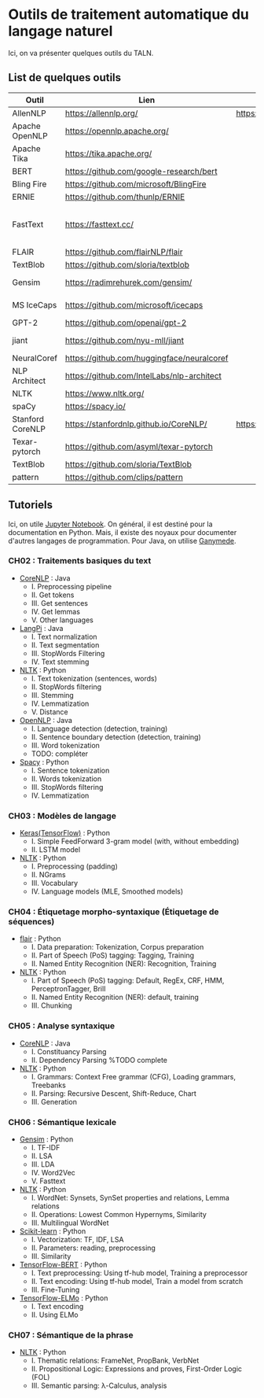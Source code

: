 # Outils de traitement automatique du langage naturel

Ici, on va présenter quelques outils du TALN.

## List de quelques outils

|Outil|Lien|Demo|Langage|Tâches|
|---|---|---|---|---|
|AllenNLP|https://allennlp.org/|https://demo.allennlp.org/|Python| |
|Apache OpenNLP|https://opennlp.apache.org/| |Java| |
|Apache Tika|https://tika.apache.org/| |Java|Text extraction|
|BERT|https://github.com/google-research/bert| |Python|Modele|
|Bling Fire|https://github.com/microsoft/BlingFire| |Multiple (C++)|Preprocessing|
|ERNIE|https://github.com/thunlp/ERNIE| |Python|Modle|
|FastText|https://fasttext.cc/| |Python|Text classification and word representation|
|FLAIR|https://github.com/flairNLP/flair| |Python|NER, PoS|
|TextBlob|https://github.com/sloria/textblob| |Python| |
|Gensim|https://radimrehurek.com/gensim/| |Python|Topic modeling|
|MS IceCaps|https://github.com/microsoft/icecaps| |Python|Conversation agent|
|GPT-2|https://github.com/openai/gpt-2| |Python|Modele|
|jiant|https://github.com/nyu-mll/jiant| |Python|Research tasks|
|NeuralCoref|https://github.com/huggingface/neuralcoref| |Python(Spacy)|CoRef|
|NLP Architect|https://github.com/IntelLabs/nlp-architect| |Python| |
|NLTK|https://www.nltk.org/| |Python| |
|spaCy|https://spacy.io/| |Python| |
|Stanford CoreNLP|https://stanfordnlp.github.io/CoreNLP/|https://corenlp.run/|Java| |
|Texar-pytorch|https://github.com/asyml/texar-pytorch| |Python| |
|TextBlob|https://github.com/sloria/TextBlob| |Python| |
|pattern|https://github.com/clips/pattern| |Python| |

## Tutoriels

Ici, on utile [Jupyter Notebook](https://jupyter.org/).
On général, il est destiné pour la documentation en Python.
Mais, il existe des noyaux pour documenter d'autres langages de programmation.
Pour Java, on utilise [Ganymede](https://github.com/allen-ball/ganymede).

### CH02 : Traitements basiques du text

- [CoreNLP](CH02/preprocessing_java_CoreNLP.ipynb) : Java
  - I. Preprocessing pipeline
  - II. Get tokens
  - III. Get sentences
  - IV. Get lemmas
  - V. Other languages
- [LangPi](CH02/preprocessing_java_LangPi.ipynb) : Java
  - I. Text normalization
  - II. Text segmentation
  - III. StopWords Filtering
  - IV. Text stemming
- [NLTK](CH02/preprocessing_python_NLTK.ipynb) : Python
  - I. Text tokenization (sentences, words)
  - II. StopWords filtering
  - III. Stemming
  - IV. Lemmatization
  - V. Distance
- [OpenNLP](CH02/preprocessing_java_OpenNLP.ipynb) : Java
  - I. Language detection (detection, training)
  - II. Sentence boundary detection (detection, training)
  - III. Word tokenization
  - TODO: compléter
- [Spacy](CH02/preprocessing_python_Spacy.ipynb) : Python
  - I. Sentence tokenization
  - II. Words tokenization
  - III. StopWords filtering
  - IV. Lemmatization

### CH03 : Modèles de langage

- [Keras(TensorFlow)](CH03/models_python_Keras.ipynb) : Python
  - I. Simple FeedForward 3-gram model (with, without embedding)
  - II. LSTM model
- [NLTK](CH03/models_python_NLTK.ipynb) : Python
  - I. Preprocessing (padding)
  - II. NGrams
  - III. Vocabulary
  - IV. Language models (MLE, Smoothed models)
  
### CH04 : Étiquetage morpho-syntaxique (Étiquetage de séquences)

- [flair](CH04/sequences_python_flair.ipynb) : Python
  - I. Data preparation: Tokenization, Corpus preparation
  - II. Part of Speech (PoS) tagging: Tagging, Training
  - II. Named Entity Recognition (NER): Recognition, Training
- [NLTK](CH04/sequences_python_NLTK.ipynb) : Python
  - I. Part of Speech (PoS) tagging: Default, RegEx, CRF, HMM, PerceptronTagger, Brill
  - II. Named Entity Recognition (NER): default, training
  - III. Chunking

### CH05 : Analyse syntaxique

- [CoreNLP](CH05/parsing_java_CoreNLP.ipynb) : Java
  - I. Constituancy Parsing
  - II. Dependency Parsing %TODO complete
- [NLTK](CH05/parsing_python_NLTK.ipynb) : Python
  - I. Grammars: Context Free grammar (CFG), Loading grammars, Treebanks
  - II. Parsing: Recursive Descent, Shift-Reduce, Chart
  - III. Generation

### CH06 : Sémantique lexicale

- [Gensim](CH06/encoding_python_gensim.ipynb) : Python
  - I. TF-IDF
  - II. LSA
  - III. LDA
  - IV. Word2Vec
  - V. Fasttext
- [NLTK](CH06/encoding_python_NLTK.ipynb) : Python
  - I. WordNet: Synsets, SynSet properties and relations, Lemma relations
  - II. Operations: Lowest Common Hypernyms, Similarity
  - III. Multilingual WordNet
- [Scikit-learn](CH06/encoding_python_sklearn.ipynb) : Python
  - I. Vectorization: TF, IDF, LSA
  - II. Parameters: reading, preprocessing
  - III. Similarity
- [TensorFlow-BERT](CH06/encoding_python_TF_BERT.ipynb) : Python
  - I. Text preprocessing: Using tf-hub model, Training a preprocessor
  - II. Text encoding: Using tf-hub model, Train a model from scratch
  - III. Fine-Tuning
- [TensorFlow-ELMo](CH06/encoding_python_TF_ELMo.ipynb) : Python
  - I. Text encoding
  - II. Using ELMo

### CH07 : Sémantique de la phrase

- [NLTK](CH07/sentsem_python_NLTK.ipynb) : Python
  - I. Thematic relations: FrameNet, PropBank, VerbNet
  - II. Propositional Logic: Expressions and proves, First-Order Logic (FOL)
  - III. Semantic parsing: λ-Calculus, analysis